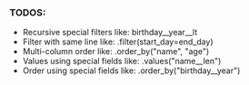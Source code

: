### TODOS:
- Recursive special filters like: birthday__year__lt
- Filter with same line like: .filter(start_day=end_day)
- Multi-column order like: .order_by("name", "age")
- Values using special fields like: .values("name__len")
- Order using special fields like: .order_by("birthday__year")
